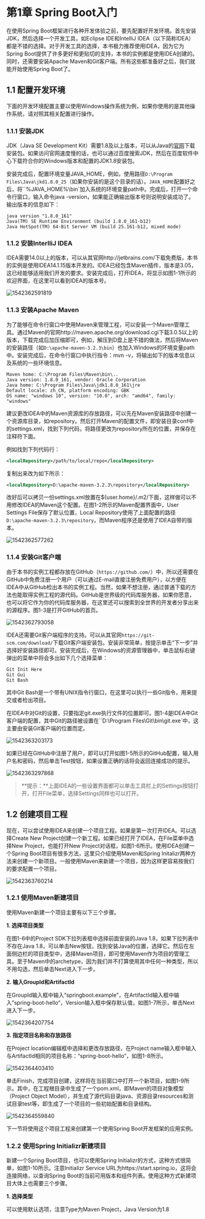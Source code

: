 # 第1章 Spring Boot入门

在使用Spring Boot框架进行各种开发体验之前，要先配置好开发环境。首先安装JDK，然后选择一个开发工具，如Eclipse IDE和IntelliJ IDEA（以下简称IDEA）都是不错的选择。对于开发工具的选择，本书极力推荐使用IDEA，因为它为Spring Boot提供了许多更好和更贴切的支持，本书的实例都是使用IDEA创建的。同时，还需要安装Apache Maven和Git客户端。所有这些都准备好之后，我们就能开始使用Spring Boot了。

## 1.1 配置开发环境

下面的开发环境配置主要以使用Windows操作系统为例，如果你使用的是其他操作系统，请对照其相关配置进行操作。

### 1.1.1 安装JDK

JDK（Java SE Development Kit）需要1.8及以上版本，可以从Java的[官网](http://www.oracle.com/technetwork/java/javase/downloads/index.html)下载安装包。如果访问官网速度慢的话，也可以通过百度搜索JDK，然后在百度软件中心下载符合你的Windows版本和配置的JDK1.8安装包。

安装完成后，配置环境变量JAVA_HOME，例如，使用路径`D:\Program Files\Java\jkd1.8.0_25`（如果你安装的是这个目录的话）。`JAVA_HOME`配置好之后，将``%JAVA_HOME%\bin`加入系统的环境变量path中。完成后，打开一个命令行窗口，输入命令java -version，如果能正确输出版本号则说明安装成功了。输出版本的信息如下：

```shell
java version "1.8.0_161"
Java(TM) SE Runtime Environment (build 1.8.0_161-b12)
Java HotSpot(TM) 64-Bit Server VM (build 25.161-b12, mixed mode)
```

### 1.1.2 安装InterlliJ IDEA

IDEA需要14.0以上的版本，可以从其官网http://jetbrains.com/下载免费版，本书的实例是使用IDEA14.1.15版本开发的。IDEA已经包含Maven插件，版本是3.05，这已经能够适用我们开发的要求。安装完成后，打开IDEA，将显示如图1-1所示的欢迎界面，在这里可以看到IDEA的版本号。

![1542362591819](assets/1542362591819.png)

### 1.1.3 安装Apache Maven

为了能够在命令行窗口中使用Maven来管理工程，可以安装一个Maven管理工具。通过Maven的官网http://maven.apache.org/download.cgi下载3.0.5以上的版本，下载完成后加压缩即可，例如，解压到D盘上是不错的做法，然后将Maven的安装路径（如`D:\apache-maven-3.2.3\bin`）也加入Windows的环境变量path中。安装完成后，在命令行窗口中执行指令：mvn -v，将输出如下的版本信息以及系统的一些环境信息。

```shell
Maven home: C:\Program Files\Maven\bin\..
Java version: 1.8.0_161, vendor: Oracle Corporation
Java home: C:\Program Files\Java\jdk1.8.0_161\jre
Default locale: zh_CN, platform encoding: GBK
OS name: "windows 10", version: "10.0", arch: "amd64", family: "windows"
```

建议更改IDEA中的Maven资源库的存放路径，可以先在Maven安装路径中创建一个资源库目录，如repository。然后打开Maven的配置文件，即安装目录conf中的settings.xml，找到下列代码，将路径更改为repository所在的位置，并保存在注释符下面。

例如找到下列代码行：

```xml
<localRepository>/path/to/local/repo</localRepository>
```

复制出来改为如下所示：

```xml
<localRepository>D:\apache-maven-3.2.3\repository</localRepository>
```

改好后可以拷贝一份settings.xml放置在${user.home}/.m2/下面，这样做可以不用修改IDEA的Maven这个配置。在图1-2所示的Maven配置界面中，User Settings File保存了默认位置，Local Repository使用了上面配置的路径`D:\apache-maven-3.2.3\repository`，而Maven程序还是使用了IDEA自带的版本。

![1542362577262](assets/1542362577262.png)

### 1.1.4 安装Git客户端

由于本书的实例工程都存放在GitHub（`https://github.com/`）中，所以还需要在GitHub中免费注册一个用户（可以通过E-mail直接注册免费用户），以方便在IDEA中从GitHub检出本书的实例工程。当然，如果不想注册，通过普通下载的方法也能取得实例工程的源代码。GitHub是世界级的代码库服务器，如果你愿意，也可以将它作为你的代码库服务器，在这里还可以搜索到全世界的开发者分享出来的源程序。图1-3是打开GitHub的首页。

![1542362793058](assets/1542362793058.png)

IDEA还需要Git客户端程序的支持。可以从其官网`https://git-scm.com/download/`下载Git客户端安装包。安装非常简单，按提示单击“下一步”并选择好安装路径即可。安装完成后，在Windows的资源管理器中，单击鼠标右键弹出的菜单中将会多出如下几个选择菜单：

```
Git Init Here
Git Gui
Git Bash
```

其中Git Bash是一个带有UNIX指令行窗口，在这里可以执行一些Git指令，用来提交或者检出项目。

在IDEA中对Git的设置，只要指定git.exe执行文件的位置即可。图1-4是IDEA中Git客户端的配置，其中Git的路径被设置在``D:\Program Files\Git\bin\git.exe`中，这主要由安装Git客户端的位置而定。

![1542363203173](assets/1542363203173.png)

如果已经在GitHub中注册了用户，即可以打开如图1-5所示的GitHub配置，输入用户名和密码，然后单击Test按钮，如果设置正确的话将会返回连接成功的提示。

![1542363297868](assets/1542363297868.png)

> **提示：**上面IDEA的一些设置界面都可以单击工具栏上的Settings按钮打开，打开File菜单，选择Settings同样也可以打开。

## 1.2 创建项目工程

现在，可以尝试使用IDEA来创建一个项目工程。如果是第一次打开IDEA。可以选择Create New Project创建一个新工程。如果已经打开了IDEA，在File菜单中选择New Project，也能打开New Project对话框，如图1-6所示。使用IDEA创建一个Spring Boot项目有很多方法，这里只介绍使用Maven和Spring Initalizr两种方法来创建一个新项目。一般使用Maven来新建一个项目，因为这样更容易按我们的要求配置一个项目。

![1542363760214](assets/1542363760214.png)

### 1.2.1 使用Maven新建项目

使用Maven新建一个项目主要有以下三个步骤。

**1. 选择项目类型**

在图1-6中的Project SDK下拉列表框中选择前面安装的Java 1.8，如果下拉列表中不存在Java 1.8，可以单击New按钮，找到安装Java的位置，选择它。然后在左面侧边栏的项目类型中，选择Maven项目，即可使用Maven作为项目的管理工具。至于Maven中的archetype，因为我们并不打算使用其中任何一种类型，所以不用勾选，然后单击Next进入下一步。

**2. 输入GroupId和ArtifactId**

在GroupId输入框中输入“springboot.example”，在ArtifactId输入框中输入”spring-boot-hello“，Version输入框中保存默认值，如图1-7所示，单击Next进入下一步。

![1542364207754](assets/1542364207754.png)

**3. 指定项目名称和存放路径**

在Project location编辑框中选择和更改存放路径，在Project name输入框中输入与ArtifactId相同的项目名称：“spring-boot-hello”，如图1-8所示。

![1542364403410](assets/1542364403410.png)

单击Finish，完成项目创建，这样将在当前窗口中打开一个新项目，如图1-9所示。其中，在工程根目录中生成了一个pom.xml，即Maven的项目对象模型（Project Object Model），并生成了源代码目录java、资源目录resources和测试目录test等，即生成了一个项目的一些初始配置和目录结构。

![1542364559840](assets/1542364559840.png)

下一节将使用这个项目工程来创建第一个使用Spring Boot开发框架的应用实例。

### 1.2.2 使用Spring Initializr新建项目

新建一个Spring Boot项目，也可以使用Spring Initializr的方式，这种方式很简单，如图1-10所示。注意Initializr Service URL为https://start.spring.io，这将会连接网络，以查询Spring Boot的当前可用版本和组件列表。使用这种方式新建项目大体上也需要三个步骤。

**1. 选择类型**

可以使用默认选项，注意Type为Maven Project，Java Version为1.8